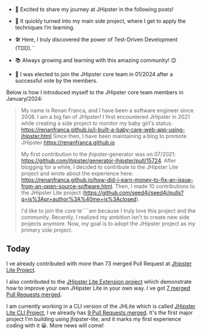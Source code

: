 - 🌟 Excited to share my journey at JHipster  in the following posts!

- 🚀 It quickly turned into my main side project, where I get to apply the techniques I’m learning.

- 🛠️ Here, I truly discovered the power of Test-Driven Development (TDD).``

- 📚 Always growing and learning with this amazing community! 😊

- 🎉 I was elected to join the JHipster core team in 01/2024 after a successful vote by the members.



Below is how I introduced myself to the JHipster core team members in January/2024:

> My name is Renan Franca, and I have been a software engineer since 2008. I am a big fan of JHipster! I first encountered JHipster in 2021 while creating a side project to monitor my baby girl's status: https://renanfranca.github.io/i-built-a-baby-care-web-app-using-jhipster.html Since then, I have been maintaining a blog to promote JHipster https://renanfranca.github.io
> 
> My first contribution to the jhipster-generator was on 07/2021: https://github.com/jhipster/generator-jhipster/pull/15724. After blogging for a while, I decided to contribute to the JHipster Lite project and wrote about the experience here: https://renanfranca.github.io/how-did-i-earn-money-to-fix-an-issue-from-an-open-source-software.html. Then, I made 10 contributions to the JHipster Lite project (https://github.com/seed4j/seed4j/pulls?q=is%3Apr+author%3A%40me+is%3Aclosed).
> 
> I'd like to join the core te````am because I truly love this project and the community. Recently, I realized my ambition isn't to create new side projects anymore. Now, my goal is to adopt the JHipster project as my primary side project.

## Today
I ve already contributed with more than 73 merged Pull Request at [Jhipster Lite Project](https://github.com/seed4j/seed4j/pulls?q=is%3Apr+author%3Arenanfranca+is%3Amerged+).

I also contributed to the [JHipster Lite Extension project](https://github.com/seed4j/seed4j-extension) which demonstrate how to improve your own JHipster Lite in your own way. I ve got [7 merged Pull Requests merged](https://github.com/seed4j/seed4j-extension/pulls?q=is%3Apr+author%3Arenanfranca+is%3Amerged+).

I am currently working in a CLI version of the JHLite which is called [JHipster Lite CLI Project](https://github.com/seed4j/seed4j-cli), I ve already has [9 Pull Requests merged](https://github.com/seed4j/seed4j-cli/pulls?q=is%3Apr+author%3Arenanfranca+is%3Amerged+).  It's the first major project I'm building using jhipster-lite, and it marks my first experience coding with it 😀. More news will come!